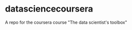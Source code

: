 datasciencecoursera
===================

A repo for the coursera course "The data scientist's toolbox"
